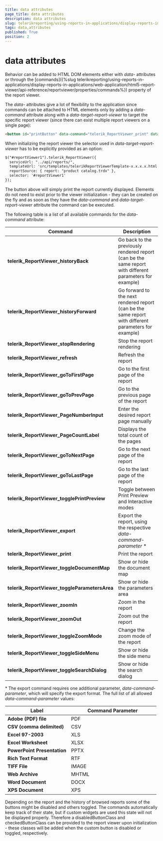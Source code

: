 ```yaml
---
title: data attributes
page_title: data attributes 
description: data attributes
slug: telerikreporting/using-reports-in-applications/display-reports-in-applications/web-application/html5-report-viewer/api-reference/data-attributes
tags: data,attributes
published: True
position: 2
---
```

<style>
table th:first-of-type {
    width: 42%;
}
table th:nth-of-type(2) {
    width: 58%;
}
</style>

# data attributes

Behavior can be added to HTML DOM elements either with *data-* attributes or through the [commands]({%slug telerikreporting/using-reports-in-applications/display-reports-in-applications/web-application/html5-report-viewer/api-reference/reportviewer/properties/commands%}) property of the report viewer. 

The *data-* attributes give a lot of flexibility to the application since commands can be attached to HTML elements only by adding a *data-command* attribute along with a *data-target-report-viewer* to target the specific report viewer (since there can exist multiple report viewers on a single page): 
    
````html
<button id="printButton" data-command="telerik_ReportViewer_print" data-target-report-viewer="#reportViewer1">Print report</button>
````

When initializing the report viewer the selector used in *data-target-report-viewer* has to be explicitly provided as an option:
    
````html
$("#reportViewer1").telerik_ReportViewer({
  serviceUrl: "../api/reports/",
  templateUrl: 'src/templates/telerikReportViewerTemplate-x.x.x.x.html',
  reportSource: { report: "product catalog.trdx" },
  selector: '#reportViewer1'
});
````

The button above will simply print the report currently displayed. Elements do not need to exist prior to the viewer initialization - they can be created on the fly and as soon as they have the *data-command* and *data-target-report-viewer* attribute the command can be executed. 

The following table is a list of all available commands for the *data-command* attribute: 


| Command | Description |
| ------ | ------ |
| __telerik_ReportViewer_historyBack__ |Go back to the previously rendered report (can be the same report with different parameters for example)|
| __telerik_ReportViewer_historyForward__ |Go forward to the next rendered report (can be the same report with different parameters for example)|
| __telerik_ReportViewer_stopRendering__ |Stop the report rendering|
| __telerik_ReportViewer_refresh__ |Refresh the report|
| __telerik_ReportViewer_goToFirstPage__ |Go to the first page of the report|
| __telerik_ReportViewer_goToPrevPage__ |Go to the previous page of the report|
| __telerik_ReportViewer_PageNumberInput__ |Enter the desired report page manually|
| __telerik_ReportViewer_PageCountLabel__ |Displays the total count of the pages|
| __telerik_ReportViewer_goToNextPage__ |Go to the next page of the report|
| __telerik_ReportViewer_goToLastPage__ |Go to the last page of the report|
| __telerik_ReportViewer_togglePrintPreview__ |Toggle between Print Preview and Interactive modes|
| __telerik_ReportViewer_export__ |Export the report, using the respective *data-command-parameter* *|
| __telerik_ReportViewer_print__ |Print the report|
| __telerik_ReportViewer_toggleDocumentMap__ |Show or hide the document map|
| __telerik_ReportViewer_toggleParametersArea__ |Show or hide the parameters area|
| __telerik_ReportViewer_zoomIn__ |Zoom in the report|
| __telerik_ReportViewer_zoomOut__ |Zoom out the report|
| __telerik_ReportViewer_toggleZoomMode__ |Change the zoom mode of the report|
| __telerik_ReportViewer_toggleSideMenu__ |Show or hide the side menu|
| __telerik_ReportViewer_toggleSearchDialog__ |Show or hide the search dialog|

\* The export command requires one additional parameter, *data-command-parameter*, which will specify the export format. The full list of all allowed *data-command-parameter* values:  



| Label | Command Parameter |
| ------ | ------ |
| __Adobe (PDF) file__ |PDF|
| __CSV (comma delimited)__ |CSV|
| __Excel 97-2003__ |XLS|
| __Excel Worksheet__ |XLSX|
| __PowerPoint Presentation__ |PPTX|
| __Rich Text Format__ |RTF|
| __TIFF File__ |IMAGE|
| __Web Archive__ |MHTML|
| __Word Document__ |DOCX|
| __XPS Document__ |XPS|


Depending on the report and the history of browsed reports some of the buttons might be disabled and others toggled. The commands automatically keep track of their state, but if custom widgets are used this state will not be displayed properly. Therefore a disabledButtonClass and checkedButtonClass can be provided to the report viewer upon initialization - these classes will be added when the custom button is disabled or toggled, respectively.
